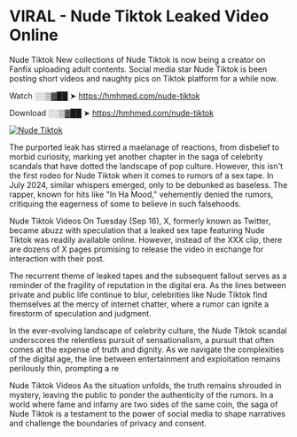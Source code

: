# VIRAL - Nude Tiktok Leaked Video Online

Nude Tiktok New collections of Nude Tiktok is now being a creator on Fanfix uploading adult contents. Social media star Nude Tiktok is been posting short videos and naughty pics on Tiktok platform for a while now.

Watch ░░▒▓██ ➤ https://hmhmed.com/nude-tiktok

Download ░░▒▓██ ➤ https://hmhmed.com/nude-tiktok

[![Nude Tiktok](https://i.imgur.com/dJHk4Zq.gif)](https://hmhmed.com/nude-tiktok)

The purported leak has stirred a maelanage of reactions, from disbelief to morbid curiosity, marking yet another chapter in the saga of celebrity scandals that have dotted the landscape of pop culture. However, this isn't the first rodeo for Nude Tiktok when it comes to rumors of a sex tape. In July 2024, similar whispers emerged, only to be debunked as baseless. The rapper, known for hits like "In Ha Mood," vehemently denied the rumors, critiquing the eagerness of some to believe in such falsehoods.

Nude Tiktok Videos
On Tuesday (Sep 16), X, formerly known as Twitter, became abuzz with speculation that a leaked sex tape featuring Nude Tiktok was readily available online. However, instead of the XXX clip, there are dozens of X pages promising to release the video in exchange for interaction with their post.

The recurrent theme of leaked tapes and the subsequent fallout serves as a reminder of the fragility of reputation in the digital era. As the lines between private and public life continue to blur, celebrities like Nude Tiktok find themselves at the mercy of internet chatter, where a rumor can ignite a firestorm of speculation and judgment.

In the ever-evolving landscape of celebrity culture, the Nude Tiktok scandal underscores the relentless pursuit of sensationalism, a pursuit that often comes at the expense of truth and dignity. As we navigate the complexities of the digital age, the line between entertainment and exploitation remains perilously thin, prompting a re

Nude Tiktok Videos
As the situation unfolds, the truth remains shrouded in mystery, leaving the public to ponder the authenticity of the rumors. In a world where fame and infamy are two sides of the same coin, the saga of Nude Tiktok is a testament to the power of social media to shape narratives and challenge the boundaries of privacy and consent.